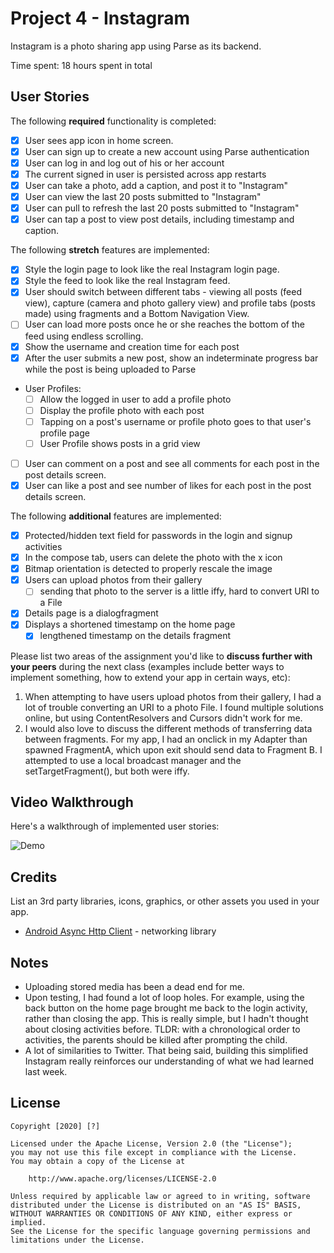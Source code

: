 # Project 4 - Instagram

Instagram is a photo sharing app using Parse as its backend.

Time spent: 18 hours spent in total

## User Stories

The following **required** functionality is completed:

- [x] User sees app icon in home screen.
- [x] User can sign up to create a new account using Parse authentication
- [x] User can log in and log out of his or her account
- [x] The current signed in user is persisted across app restarts
- [x] User can take a photo, add a caption, and post it to "Instagram"
- [x] User can view the last 20 posts submitted to "Instagram"
- [x] User can pull to refresh the last 20 posts submitted to "Instagram"
- [x] User can tap a post to view post details, including timestamp and caption.

The following **stretch** features are implemented:

- [x] Style the login page to look like the real Instagram login page.
- [x] Style the feed to look like the real Instagram feed.
- [x] User should switch between different tabs - viewing all posts (feed view), capture (camera and photo gallery view) and profile tabs (posts made) using fragments and a Bottom Navigation View.
- [ ] User can load more posts once he or she reaches the bottom of the feed using endless scrolling.
- [x] Show the username and creation time for each post
- [x] After the user submits a new post, show an indeterminate progress bar while the post is being uploaded to Parse
- User Profiles:
  - [ ] Allow the logged in user to add a profile photo
  - [ ] Display the profile photo with each post
  - [ ] Tapping on a post's username or profile photo goes to that user's profile page
  - [ ] User Profile shows posts in a grid view
- [ ] User can comment on a post and see all comments for each post in the post details screen.
- [x] User can like a post and see number of likes for each post in the post details screen.

The following **additional** features are implemented:
- [x] Protected/hidden text field for passwords in the login and signup activities
- [x] In the compose tab, users can delete the photo with the x icon
- [x] Bitmap orientation is detected to properly rescale the image
- [x] Users can upload photos from their gallery
  - [ ] sending that photo to the server is a little iffy, hard to convert URI to a File
- [x] Details page is a dialogfragment
- [x] Displays a shortened timestamp on the home page
  - [x] lengthened timestamp on the details fragment

Please list two areas of the assignment you'd like to **discuss further with your peers** during the next class (examples include better ways to implement something, how to extend your app in certain ways, etc):

1. When attempting to have users upload photos from their gallery, I had a lot of trouble converting an URI to a photo File. I found multiple solutions online, but using ContentResolvers and Cursors didn't work for me.
2. I would also love to discuss the different methods of transferring data between fragments. For my app, I had an onclick in my Adapter than spawned FragmentA, which upon exit should send data to Fragment B. I attempted to use a local broadcast manager and the setTargetFragment(), but both were iffy.

## Video Walkthrough

Here's a walkthrough of implemented user stories:

![Demo](https://github.com/aczoo/Instagram/blob/master/insta_demo.gif)

## Credits

List an 3rd party libraries, icons, graphics, or other assets you used in your app.

- [Android Async Http Client](http://loopj.com/android-async-http/) - networking library


## Notes
- Uploading stored media has been a dead end for me.
- Upon testing, I had found a lot of loop holes. For example, using the back button on the home page brought me back to the login activity, rather than closing the app. This is really simple, but I hadn't thought about closing activities before. TLDR: with a chronological order to activities, the parents should be killed after prompting the child.
- A lot of similarities to Twitter. That being said, building this simplified Instagram really reinforces our understanding of what we had learned last week.

## License

    Copyright [2020] [?]

    Licensed under the Apache License, Version 2.0 (the "License");
    you may not use this file except in compliance with the License.
    You may obtain a copy of the License at

        http://www.apache.org/licenses/LICENSE-2.0

    Unless required by applicable law or agreed to in writing, software
    distributed under the License is distributed on an "AS IS" BASIS,
    WITHOUT WARRANTIES OR CONDITIONS OF ANY KIND, either express or implied.
    See the License for the specific language governing permissions and
    limitations under the License.
